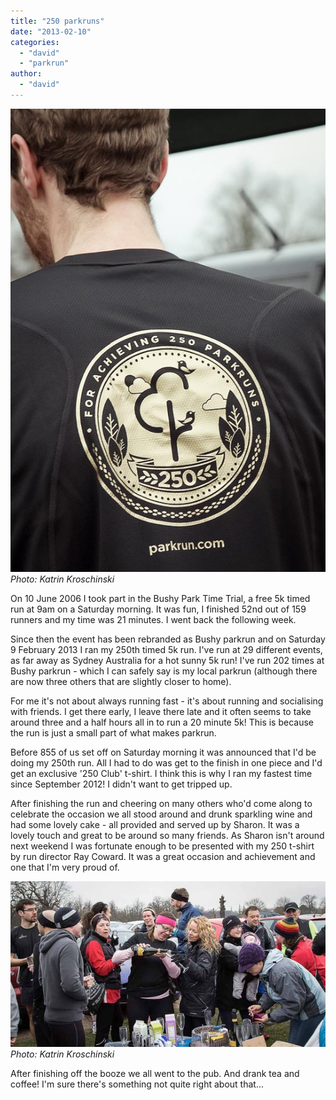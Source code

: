 ```yaml
---
title: "250 parkruns"
date: "2013-02-10"
categories: 
  - "david"
  - "parkrun"
author: 
  - "david"
---
```


![Photo: Katrin Kroschinski](/images/2013/20130209-8457676363_8ac00a1723_o.jpg)
*Photo: Katrin Kroschinski*

On 10 June 2006 I took part in the Bushy Park Time Trial, a free 5k timed run at 9am on a Saturday morning. It was fun, I finished 52nd out of 159 runners and my time was 21 minutes. I went back the following week.

Since then the event has been rebranded as Bushy parkrun and on Saturday 9 February 2013 I ran my 250th timed 5k run. I've run at 29 different events, as far away as Sydney Australia for a hot sunny 5k run! I've run 202 times at Bushy parkrun - which I can safely say is my local parkrun (although there are now three others that are slightly closer to home).

For me it's not about always running fast - it's about running and socialising with friends. I get there early, I leave there late and it often seems to take around three and a half hours all in to run a 20 minute 5k! This is because the run is just a small part of what makes parkrun.

Before 855 of us set off on Saturday morning it was announced that I'd be doing my 250th run. All I had to do was get to the finish in one piece and I'd get an exclusive '250 Club' t-shirt. I think this is why I ran my fastest time since September 2012! I didn't want to get tripped up.

After finishing the run and cheering on many others who'd come along to celebrate the occasion we all stood around and drunk sparkling wine and had some lovely cake - all provided and served up by Sharon. It was a lovely touch and great to be around so many friends. As Sharon isn't around next weekend I was fortunate enough to be presented with my 250 t-shirt by run director Ray Coward. It was a great occasion and achievement and one that I'm very proud of.

![Photo: Katrin Kroschinski](/images/2013/20130209-8458778674_ca938d417f_o-640x336.jpg)
*Photo: Katrin Kroschinski*

After finishing off the booze we all went to the pub. And drank tea and coffee! I'm sure there's something not quite right about that...
